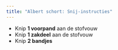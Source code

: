 ```yaml
---
title: "Albert schort: Snij-instructies"
---
```


- Knip **1 voorpand** aan de stofvouw
- Knip **1 zakdeel** aan de stofvouw
- Knip **2 bandjes**
